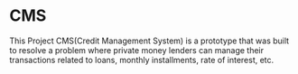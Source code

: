 # CMS
This Project CMS(Credit Management System) is a prototype that was built to resolve a problem where private money lenders can manage their transactions related to loans, monthly installments, rate of interest, etc.

